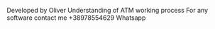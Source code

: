 Developed by Oliver
Understanding of ATM working process
For any software contact me +38978554629 Whatsapp
